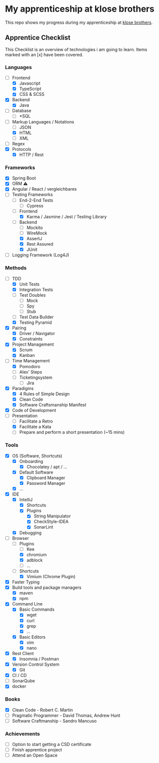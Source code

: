 # My apprenticeship at klose brothers

This repo shows my progress during my apprenticeship at [klose brothers](https://www.klosebrothers.de).

## Apprentice Checklist

This Checklist is an overview of technologies i am going to learn. Items marked with an [x] have been covered.

### Languages

- [ ] Frontend
    - [x] Javascript
    - [x] TypeScript
    - [x] CSS & SCSS
- [x] Backend
    - [x] Java
- [ ] Database
    - [ ] *SQL
- [ ] Markup Languages / Notations
    - [ ] JSON
    - [x] HTML
    - [ ] XML
- [ ] Regex
- [x] Protocols
    - [x] HTTP / Rest

### Frameworks

- [x] Spring Boot
- [x] ORM ⚠
- [x] Angular / React / vergleichbares
- [ ] Testing Frameworks
    - [ ] End-2-End Tests
        - [ ] Cypress
    - [ ] Frontend
        - [x] Karma / Jasmine / Jest / Testing Library
    - [ ] Backend
        - [ ] Mockito
        - [ ] WireMock
        - [x] AssertJ
        - [x] Rest Assured
        - [x] JUnit
- [ ] Logging Framework (Log4J)

### Methods

- [ ] TDD
    - [x] Unit Tests
    - [x] Integration Tests
    - [ ] Test Doubles
        - [ ] Mock
        - [ ] Spy
        - [ ] Stub
    - [ ] Test Data Builder
    - [x] Testing Pyramid
- [x] Pairing
    - [x] Driver / Navigator
    - [x] Constraints
- [x] Project Management
    - [x] Scrum
    - [x] Kanban
- [ ] Time Management
    - [x] Pomodoro
    - [ ] Alex' Steps
    - [ ] Ticketingsystem
        - [ ] Jira
- [x] Paradigms
    - [x] 4 Rules of Simple Design
    - [x] Clean Code
    - [x] Software Craftsmanship Manifest
- [x] Code of Development
- [ ] Presentation
    - [ ] Facilitate a Retro
    - [x] Facilitate a Kata
    - [ ] Prepare and perform a short presentation (~15 mins)

### Tools

- [x] OS (Software, Shortcuts)
    - [x] Onboarding
        - [x] Chocolatey / apt / ...
    - [x] Default Software
        - [x] Clipboard Manager
        - [x] Password Manager
    - [x] ...
- [x] IDE
    - [x] IntelliJ
        - [x] Shortcuts
        - [x] Plugins
            - [x] String Manipulator
            - [x] CheckStyle-IDEA
            - [x] SonarLint
    - [x] Debugging
- [ ] Browser
    - [ ] Plugins
        - [ ] Kee
        - [x] chromium
        - [x] adblock
        - [ ] …
    - [ ] Shortcuts
        - [x] Vimium (Chrome Plugin)
- [x] Faster Typing
- [x] Build tools and package managers
    - [x] maven
    - [x] npm
- [x] Command Line
    - [x] Basic Commands
        - [x] wget
        - [x] curl
        - [x] grep
        - [x] ...
    - [x] Basic Editors
        - [x] vim
        - [x] nano
- [x] Rest Client
    - [x] Insomnia / Postman
- [x] Version Control System
    - [x] Git
- [x] CI / CD
- [ ] SonarQube
- [x] docker

### Books

- [x] Clean Code - Robert C. Martin
- [ ] Pragmatic Programmer - David Thomas, Andrew Hunt
- [ ] Software Craftmanship - Sandro Mancuso

### Achievements

- [ ] Option to start getting a CSD certificate
- [ ] Finish apprentice project
- [ ] Attend an Open Space
